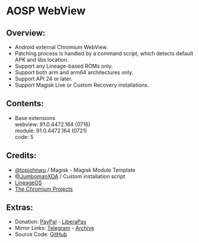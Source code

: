 # AOSP WebView

## Overview:
- Android external Chromium WebView.
- Patching process is handled by a command script, which detects default APK and libs location.
- Support any Lineage-based ROMs only.
- Support both arm and arm64 architectures only.
- Support API 24 or later.
- Support Magisk Live or Custom Recovery installations.

## Contents:
- Base extensions   
webview: 91.0.4472.164 (0716)   
module: 91.0.4472.164 (0721)   
code: 5   

## Credits:
- [@topjohnwu](https://github.com/topjohnwu) / Magisk - Magisk Module Template
- [@JumbomanXDA](https://github.com/JumbomanXDA) / Custom installation script
- [LineageOS](https://github.com/LineageOS)
- [The Chromium Projects](https://www.chromium.org/developers/how-tos/build-instructions-android-webview)

## Extras:
- Donation: [PayPal](https://paypal.me/gloeyisk) - [LiberaPay](https://liberapay.com/gloeyisk)
- Mirror Links: [Telegram](https://t.me/gldppc) - [Archive](https://tinyurl.com/dvbnjpub)
- Source Code: [GitHub](https://github.com/gloeyisk/AOSPWebView)
